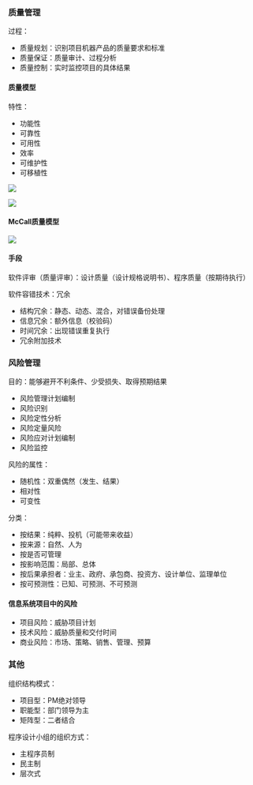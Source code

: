 ### 质量管理

过程：
 - 质量规划：识别项目机器产品的质量要求和标准
 - 质量保证：质量审计、过程分析
 - 质量控制：实时监控项目的具体结果

#### 质量模型

特性：
 - 功能性
 - 可靠性
 - 可用性
 - 效率
 - 可维护性
 - 可移植性

![](https://s2.loli.net/2023/05/22/ZEq5WAeJoBaDsyu.png)

![](https://s2.loli.net/2023/05/22/Q78nfLIqvkyrlBP.png)

#### McCall质量模型

![](https://s2.loli.net/2023/05/22/Tex95DZgtpM6C2V.png)

#### 手段

软件评审（质量评审）：设计质量（设计规格说明书）、程序质量（按期待执行）

软件容错技术：冗余
 - 结构冗余：静态、动态、混合，对错误备份处理
 - 信息冗余：额外信息（校验码）
 - 时间冗余：出现错误重复执行
 - 冗余附加技术

### 风险管理

目的：能够避开不利条件、少受损失、取得预期结果

- 风险管理计划编制
- 风险识别
- 风险定性分析
- 风险定量风险
- 风险应对计划编制
- 风险监控

风险的属性：
 - 随机性：双重偶然（发生、结果）
 - 相对性
 - 可变性

分类：
 - 按结果：纯粹、投机（可能带来收益）
 - 按来源：自然、人为
 - 按是否可管理
 - 按影响范围：局部、总体
 - 按后果承担者：业主、政府、承包商、投资方、设计单位、监理单位
 - 按可预测性：已知、可预测、不可预测

#### 信息系统项目中的风险

- 项目风险：威胁项目计划
- 技术风险：威胁质量和交付时间
- 商业风险：市场、策略、销售、管理、预算

### 其他

组织结构模式：
 - 项目型：PM绝对领导
 - 职能型：部门领导为主
 - 矩阵型：二者结合

程序设计小组的组织方式：
 - 主程序员制
 - 民主制
 - 层次式
